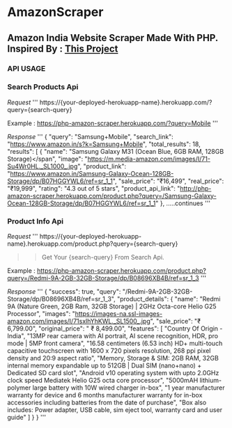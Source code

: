 # AmazonScraper

## Amazon India Website Scraper Made With PHP. Inspired By : [This Project](https://telegram.dog/tprojects)

### API USAGE

### Search Products Api

*Request*
'''
https://{your-deployed-herokuapp-name}.herokuapp.com/?query={search-query}

Example :
https://php-amazon-scraper.herokuapp.com/?query=Mobile
'''

*Response*
'''
{
    "query": "Samsung+Mobile",
    "search_link": "https://www.amazon.in/s?k=Samsung+Mobile",
    "total_results": 18,
    "results": [
        {
            "name": "Samsung Galaxy M31 (Ocean Blue, 6GB RAM, 128GB Storage)</span",
            "image": "https://m.media-amazon.com/images/I/71-Su4Wr0HL._SL1000_.jpg",
            "product_link": "https://www.amazon.in/Samsung-Galaxy-Ocean-128GB-Storage/dp/B07HGGYWL6/ref=sr_1_1",
            "sale_price": "₹16,499",
            "real_price": "₹19,999",
            "rating": "4.3 out of 5 stars",
            "product_api_link": "http://php-amazon-scraper.herokuapp.com/product.php?query=/Samsung-Galaxy-Ocean-128GB-Storage/dp/B07HGGYWL6/ref=sr_1_1"
        },
        .....continues
'''

### Product Info Api

*Request*
'''
https://{your-deployed-herokuapp-name}.herokuapp.com/product.php?query={search-query}
>> Get Your {search-query} From Search Api.

Example :
https://php-amazon-scraper.herokuapp.com/product.php?query=/Redmi-9A-2GB-32GB-Storage/dp/B08696XB4B/ref=sr_1_3
'''

*Response*
'''
{
    "success": true,
    "query": "/Redmi-9A-2GB-32GB-Storage/dp/B08696XB4B/ref=sr_1_3",
    "product_details": {
        "name": "Redmi 9A (Nature Green, 2GB Ram, 32GB Storage) | 2GHz Octa-core Helio G25 Processor",
        "images": "https://images-na.ssl-images-amazon.com/images/I/71sxlhYhKWL._SL1500_.jpg",
        "sale_price": "₹ 6,799.00",
        "original_price": " ₹ 8,499.00",
        "features": [
            "Country Of Origin - India",
            "13MP rear camera with AI portrait, AI scene recognition, HDR, pro mode | 5MP front camera",
            "16.58 centimeters (6.53 inch) HD+ multi-touch capacitive touchscreen with 1600 x 720 pixels resolution, 268 ppi pixel density and 20:9 aspect ratio",
            "Memory, Storage & SIM: 2GB RAM, 32GB internal memory expandable up to 512GB | Dual SIM (nano+nano) + Dedicated SD card slot",
            "Android v10 operating system with upto 2.0GHz clock speed Mediatek Helio G25 octa core processor",
            "5000mAH lithium-polymer large battery with 10W wired charger in-box",
            "1 year manufacturer warranty for device and 6 months manufacturer warranty for in-box accessories including batteries from the date of purchase",
            "Box also includes: Power adapter, USB cable, sim eject tool, warranty card and user guide"
        ]
    }
}
'''
